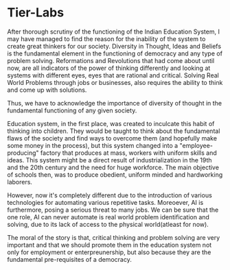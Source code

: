 # Tier-Labs

After thorough scrutiny of the functioning of the Indian Education System, I may have managed to find the reason for the inability of the system to create great thinkers for our society. 
Diversity in Thought, Ideas and Beliefs is the fundamental element in the functioning of democracy and any type of problem solving. 
Reformations and Revolutions that had come about until now, are all indicators of the power of thinking differently and looking at systems with different eyes, eyes that are rational and critical. 
Solving Real World Problems through jobs or businesses, also requires the ability to think and come up with solutions. 

Thus, we have to acknowledge the importance of diversity of thought in the fundamental functioning of any given society. 

Education system, in the first place, was created to inculcate this habit of thinking into children. They would be taught to think about the fundamental flaws of the society and find ways to overcome them (and hopefully make some money in the process), but this system changed into a "employee-producing" factory that produces at mass, workers with uniform skills and ideas. 
This system might be a direct result of industrialization in the 19th and the 20th century and the need for huge workforce. The main objective of schools then, was to produce obedient, uniform minded and hardworking laborers.

However, now it's completely different due to the introduction of various technologies for automating various repetitive tasks. Moreoever, AI is furthermore, posing a serious threat to many jobs. We can be sure that the one role, AI can never automate is real world problem identification and solving, due to its lack of access to the physical world(atleast for now). 

The moral of the story is that, critical thinking and problem solving are very important and that we should promote them in the education system not only for employment or enterpreunership, but also because they are the fundamental pre-requisites of a democracy. 


